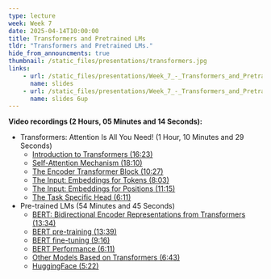 ```yaml
---
type: lecture
week: Week 7
date: 2025-04-14T10:00:00
title: Transformers and Pretrained LMs
tldr: "Transformers and Pretrained LMs."
hide_from_announcments: true
thumbnail: /static_files/presentations/transformers.jpg
links: 
    - url: /static_files/presentations/Week_7_-_Transformers_and_Pretrained_LMs.pdf
      name: slides
    - url: /static_files/presentations/Week_7_-_Transformers_and_Pretrained_LMs_6up.pdf
      name: slides 6up
---
```

**Video recordings (2 Hours, 05 Minutes and 14 Seconds):**
- Transformers: Attention Is All You Need! (1 Hour, 10 Minutes and 29 Seconds)
    - [Introduction to Transformers (16:23)](https://youtu.be/KCqihbmWeao)
    - [Self-Attention Mechanism (18:10)](https://youtu.be/qEBFfTywJNg)
    - [The Encoder Transformer Block (10:27)](https://youtu.be/iFD27h617jo)
    - [The Input: Embeddings for Tokens (8:03)](https://youtu.be/DZuZFPH5lbo)
    - [The Input: Embeddings for Positions (11:15)](https://youtu.be/dRQ8cDMbq9E)
    - [The Task Specific Head (6:11)](https://youtu.be/Ek6W2Wd7Ty4)
- Pre-trained LMs (54 Minutes and 45 Seconds)
    - [BERT: Bidirectional Encoder Representations from Transformers (13:34)](https://youtu.be/7QRpWx9UhWo)
    - [BERT pre-training (13:39)](https://youtu.be/CJsVqr5uWvc)
    - [BERT fine-tuning (9:16)](https://youtu.be/yI6CfB_CceY)
    - [BERT Performance (6:11)](https://youtu.be/t46q_h3IC6E)
    - [Other Models Based on Transformers (6:43)](https://youtu.be/DxpJWvW7Mfw)
    - [HuggingFace (5:22)](https://youtu.be/4gLahjgBcqg)
